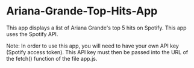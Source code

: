 # Ariana-Grande-Top-Hits-App
This app displays a list of Ariana Grande's top 5 hits on Spotify. This app uses the Spotify API. 

Note: In order to use this app, you will need to have your own API key (Spotify access token). This API key must then be passed into the URL of the fetch() function of the file app.js.
